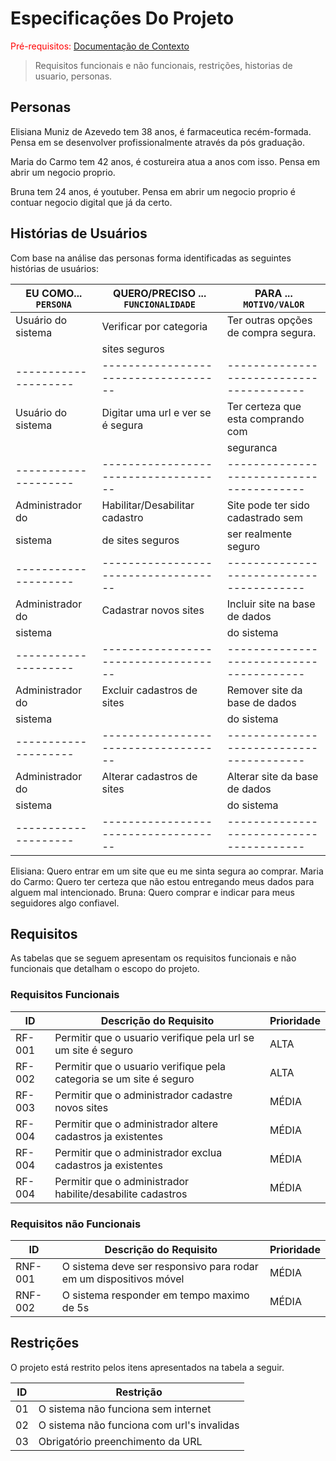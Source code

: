 # Especificações Do Projeto

<span style="color:red">Pré-requisitos: <a href="1-Contexto.md"> Documentação de Contexto</a></span>

> Requisitos funcionais e não funcionais,
> restrições, 
> historias de usuario,
> personas.

## Personas

Elisiana Muniz de Azevedo tem 38 anos, é farmaceutica recém-formada.
Pensa em se desenvolver profissionalmente através da pós graduação.

Maria do Carmo tem 42 anos, é costureira atua a anos com isso.
Pensa em abrir um negocio proprio.

Bruna tem 24 anos, é youtuber.
Pensa em abrir um negocio proprio é contuar negocio digital que já da certo.

## Histórias de Usuários

Com base na análise das personas forma identificadas as seguintes histórias de usuários:

|EU COMO... `PERSONA`| QUERO/PRECISO ... `FUNCIONALIDADE` |PARA ... `MOTIVO/VALOR`                 |
|--------------------|------------------------------------|----------------------------------------|
| Usuário do sistema | Verificar por categoria            | Ter outras opções de compra segura.    |
|                    | sites seguros                      |                                        |
|--------------------|------------------------------------|----------------------------------------|
| Usuário do sistema | Digitar uma url e ver se é segura  | Ter certeza que esta comprando com     |
|                    |                                    | seguranca                              |
|--------------------|------------------------------------|----------------------------------------|
| Administrador do   | Habilitar/Desabilitar cadastro     | Site pode ter sido cadastrado sem      |
| sistema            | de sites seguros                   | ser realmente seguro                   |
|--------------------|------------------------------------|----------------------------------------|
| Administrador do   | Cadastrar novos sites              | Incluir site na base de dados          |
| sistema            |                                    | do sistema                             |
|--------------------|------------------------------------|----------------------------------------|
| Administrador do   | Excluir cadastros de sites         | Remover site da base de dados          |
| sistema            |                                    | do sistema                             |
|--------------------|------------------------------------|----------------------------------------|
| Administrador do   | Alterar cadastros de sites         | Alterar site da base de dados          |
| sistema            |                                    | do sistema                             |
|--------------------|------------------------------------|----------------------------------------|

Elisiana: Quero entrar em um site que eu me sinta segura ao comprar.
Maria do Carmo: Quero ter certeza que não estou entregando meus dados para alguem mal intencionado.
Bruna: Quero comprar e indicar para meus seguidores algo confiavel.

## Requisitos

As tabelas que se seguem apresentam os requisitos funcionais e não funcionais que detalham o escopo do projeto.

### Requisitos Funcionais

|ID    | Descrição do Requisito                                              | Prioridade |
|------|---------------------------------------------------------------------|------------|
|RF-001| Permitir que o usuario verifique pela url se um site é seguro       | ALTA       | 
|RF-002| Permitir que o usuario verifique pela categoria se um site é seguro | ALTA       |
|RF-003| Permitir que o administrador cadastre novos sites                   | MÉDIA      |
|RF-004| Permitir que o administrador altere cadastros ja existentes         | MÉDIA      |
|RF-004| Permitir que o administrador exclua cadastros ja existentes         | MÉDIA      |
|RF-004| Permitir que o administrador habilite/desabilite cadastros          | MÉDIA      |


### Requisitos não Funcionais

|ID     | Descrição do Requisito                                            |Prioridade |
|-------|-------------------------------------------------------------------|-----------|
|RNF-001| O sistema deve ser responsivo para rodar em um dispositivos móvel | MÉDIA     | 
|RNF-002| O sistema responder em tempo maximo de 5s                         | MÉDIA     | 

## Restrições

O projeto está restrito pelos itens apresentados na tabela a seguir.

|ID| Restrição                                             |
|--|-------------------------------------------------------|
|01| O sistema não funciona sem internet                   |
|02| O sistema não funciona com url's invalidas            |
|03| Obrigatório preenchimento da URL                      |